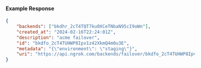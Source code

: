 <!-- Code generated for API Clients. DO NOT EDIT. -->

#### Example Response

```json
{
	"backends": ["bkdhr_2cT4TQT7ku0XCeTNbaN95cI9oWn"],
	"created_at": "2024-02-16T22:24:01Z",
	"description": "acme failover",
	"id": "bkdfo_2cT4TUHWP8Ipv1z42XkmQ4m0u3E",
	"metadata": "{\"environment\": \"staging\"}",
	"uri": "https://api.ngrok.com/backends/failover/bkdfo_2cT4TUHWP8Ipv1z42XkmQ4m0u3E"
}
```
